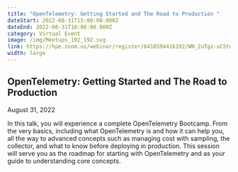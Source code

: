 ```yaml
---
title: "OpenTelemetry: Getting Started and The Road to Production "
dateStart: 2022-08-31T15:00:00.000Z
dateEnd: 2022-08-31T16:00:00.000Z
category: Virtual Event
image: /img/Meetups_192_192.svg
link: https://hpe.zoom.us/webinar/register/6416594416192/WN_2uTgz-uCStqF6BKjRaxA8A
width: large
---
```

## OpenTelemetry: Getting Started and The Road to Production

August 31, 2022

In this talk, you will experience a complete OpenTelemetry Bootcamp. From the very basics, including what OpenTelemetry is and how it can help you, all the way to advanced concepts such as managing cost with sampling, the collector, and what to know before deploying in production. This session will serve you as the roadmap for starting with OpenTelemetry and as your guide to understanding core concepts.